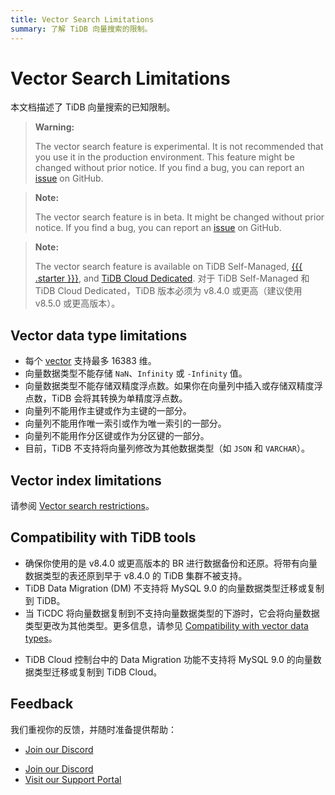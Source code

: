 ```yaml
---
title: Vector Search Limitations
summary: 了解 TiDB 向量搜索的限制。
---
```


# Vector Search Limitations

本文档描述了 TiDB 向量搜索的已知限制。

<CustomContent platform="tidb">

> **Warning:**
>
> The vector search feature is experimental. It is not recommended that you use it in the production environment. This feature might be changed without prior notice. If you find a bug, you can report an [issue](https://github.com/pingcap/tidb/issues) on GitHub.

</CustomContent>

<CustomContent platform="tidb-cloud">

> **Note:**
>
> The vector search feature is in beta. It might be changed without prior notice. If you find a bug, you can report an [issue](https://github.com/pingcap/tidb/issues) on GitHub.

</CustomContent>

> **Note:**
>
> The vector search feature is available on TiDB Self-Managed, [{{{ .starter }}}](https://docs.pingcap.com/tidbcloud/select-cluster-tier#tidb-cloud-serverless), and [TiDB Cloud Dedicated](https://docs.pingcap.com/tidbcloud/select-cluster-tier#tidb-cloud-dedicated). 对于 TiDB Self-Managed 和 TiDB Cloud Dedicated，TiDB 版本必须为 v8.4.0 或更高（建议使用 v8.5.0 或更高版本）。

## Vector data type limitations

- 每个 [vector](/vector-search/vector-search-data-types.md) 支持最多 16383 维。
- 向量数据类型不能存储 `NaN`、`Infinity` 或 `-Infinity` 值。
- 向量数据类型不能存储双精度浮点数。如果你在向量列中插入或存储双精度浮点数，TiDB 会将其转换为单精度浮点数。
- 向量列不能用作主键或作为主键的一部分。
- 向量列不能用作唯一索引或作为唯一索引的一部分。
- 向量列不能用作分区键或作为分区键的一部分。
- 目前，TiDB 不支持将向量列修改为其他数据类型（如 `JSON` 和 `VARCHAR`）。

## Vector index limitations

请参阅 [Vector search restrictions](/vector-search/vector-search-index.md#restrictions)。

## Compatibility with TiDB tools

<CustomContent platform="tidb">

- 确保你使用的是 v8.4.0 或更高版本的 BR 进行数据备份和还原。将带有向量数据类型的表还原到早于 v8.4.0 的 TiDB 集群不被支持。
- TiDB Data Migration (DM) 不支持将 MySQL 9.0 的向量数据类型迁移或复制到 TiDB。
- 当 TiCDC 将向量数据复制到不支持向量数据类型的下游时，它会将向量数据类型更改为其他类型。更多信息，请参见 [Compatibility with vector data types](/ticdc/ticdc-compatibility.md#compatibility-with-vector-data-types)。

</CustomContent>

<CustomContent platform="tidb-cloud">

- TiDB Cloud 控制台中的 Data Migration 功能不支持将 MySQL 9.0 的向量数据类型迁移或复制到 TiDB Cloud。

</CustomContent>

## Feedback

我们重视你的反馈，并随时准备提供帮助：

<CustomContent platform="tidb">

- [Join our Discord](https://discord.gg/zcqexutz2R)

</CustomContent>

<CustomContent platform="tidb-cloud">

- [Join our Discord](https://discord.gg/zcqexutz2R)
- [Visit our Support Portal](https://tidb.support.pingcap.com/)

</CustomContent>